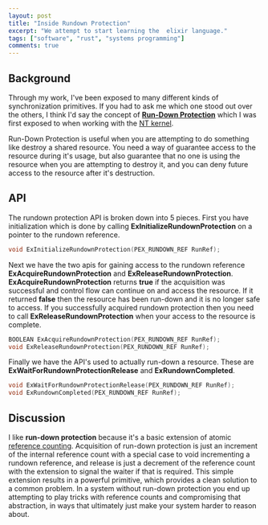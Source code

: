 ```yaml
---
layout: post
title: "Inside Rundown Protection"
excerpt: "We attempt to start learning the  elixir language."
tags: ["software", "rust", "systems programming"]
comments: true
---
```


## Background

Through my work, I've been exposed to many different kinds of synchronization primitives.
If you had to ask me which one stood out over the others, I think I'd say the concept of
[__Run-Down Protection__][run-down-link] which I was first exposed to when working with
the [NT kernel][nt-kernel-link].

Run-Down Protection is useful when you are attempting to do something like destroy a shared
resource. You need a way of guarantee access to the resource during it's usage, but also
guarantee that no one is using the resource when you are attempting to destroy it, and you
can deny future access to the resource after it's destruction.

## API

The rundown protection API is broken down into 5 pieces.
First you have initialization which is done by calling __ExInitializeRundownProtection__
on a pointer to the rundown reference.

```c
void ExInitializeRundownProtection(PEX_RUNDOWN_REF RunRef);
```

Next we have the two apis for gaining access to the rundown reference
__ExAcquireRundownProtection__ and __ExReleaseRundownProtection__. 
__ExAcquireRundownProtection__ returns __true__ if the acquisition was successful
and control flow can continue on and access the resource. If it returned
__false__ then the resource has been run-down and it is no longer safe
to access. If you successfully acquired rundown protection then you need
to call __ExReleaseRundownProtection__ when your access to the resource is complete.

```c
BOOLEAN ExAcquireRundownProtection(PEX_RUNDOWN_REF RunRef);
void ExReleaseRundownProtection(PEX_RUNDOWN_REF RunRef);
```

Finally we have the API's used to actually run-down a resource. These are 
__ExWaitForRundownProtectionRelease__ and __ExRundownCompleted__. 

```c
void ExWaitForRundownProtectionRelease(PEX_RUNDOWN_REF RunRef);
void ExRundownCompleted(PEX_RUNDOWN_REF RunRef); 
```

## Discussion

I like __run-down protection__ because it's a basic extension of atomic
[reference counting][ref-count-link]. Acquisition of run-down protection
is just an increment of the internal reference count with a special case
to void incrementing a rundown reference, and release is just a decrement
of the reference count with the extension to signal the waiter if that is
required. This simple extension results in a powerful primitive, which
provides a clean solution to a common problem. In a system without run-down
protection you end up attempting to play tricks with reference counts and
compromising that abstraction, in ways that ultimately just make your system
harder to reason about.

[run-down-link]: https://docs.microsoft.com/en-us/windows-hardware/drivers/kernel/run-down-protection
[nt-kernel-link]: https://en.wikipedia.org/wiki/Windows_NT
[ref-count-link]: https://en.wikipedia.org/wiki/Reference_counting
